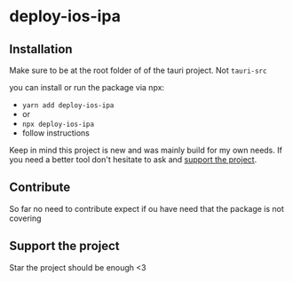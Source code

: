 # deploy-ios-ipa

## Installation

Make sure to be at the root folder of of the tauri project. Not `tauri-src`

you can install or run the package via npx:

- `yarn add deploy-ios-ipa`
- or
- `npx deploy-ios-ipa`
- follow instructions

Keep in mind this project is new and was mainly build for my own needs. If you need a better tool don't hesitate to ask and [support the project](#support-the-project).

## Contribute

So far no need to contribute expect if ou have need that the package is not covering

## Support the project

Star the project should be enough <3

